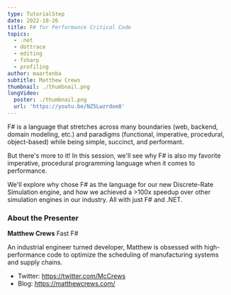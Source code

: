 ```yaml
---
type: TutorialStep
date: 2022-10-26
title: F# for Performance Critical Code
topics:
  - .net
  - dottrace
  - editing
  - fsharp
  - profiling
author: maartenba
subtitle: Matthew Crews
thumbnail: ./thumbnail.png
longVideo:
  poster: ./thumbnail.png
  url: 'https://youtu.be/NZ5Lwzrdoe8'
---
```


F# is a language that stretches across many boundaries (web, backend, domain modeling, etc.) and paradigms (functional, imperative, procedural, object-based) while being simple, succinct, and performant.

But there's more to it! In this session, we'll see why F# is also my favorite imperative, procedural programming language when it comes to performance.

We'll explore why chose F# as the language for our new Discrete-Rate Simulation engine, and how we achieved a >100x speedup over other simulation engines in our industry. All with just F# and .NET.

### About the Presenter

**Matthew Crews** Fast F#

An industrial engineer turned developer, Matthew is obsessed with high-performance code to optimize the scheduling of manufacturing systems and supply chains.

* Twitter: https://twitter.com/McCrews
* Blog: https://matthewcrews.com/
